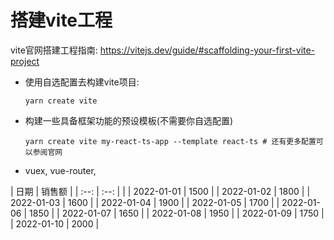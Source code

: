 # 搭建vite工程

vite官网搭建工程指南: https://vitejs.dev/guide/#scaffolding-your-first-vite-project

- 使用自选配置去构建vite项目: 
  ```
  yarn create vite
  ```

- 构建一些具备框架功能的预设模板(不需要你自选配置)
  ```
  yarn create vite my-react-ts-app --template react-ts # 还有更多配置可以参阅官网
  ```

- vuex, vue-router,

| 日期 | 销售额 |
| :--: |  :--: | |
| 2022-01-01 | 1500 |
| 2022-01-02 | 1800 |
| 2022-01-03 | 1600 |
| 2022-01-04 | 1900 |
| 2022-01-05 | 1700 |
| 2022-01-06 | 1850 |
| 2022-01-07 | 1650 |
| 2022-01-08 | 1950 |
| 2022-01-09 | 1750 |
| 2022-01-10 | 2000 |
